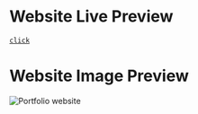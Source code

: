 # Website Live Preview
[`click`](https://codeman.imzuyel.com/)
# Website Image Preview
![Portfolio website](https://user-images.githubusercontent.com/43112820/167243584-0131b16c-14c8-4e5d-a220-9ccc6f30f29c.png)
